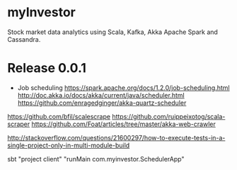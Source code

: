 # myInvestor
Stock market data analytics using Scala, Kafka, Akka Apache Spark and Cassandra.

# Release 0.0.1
- Job scheduling
https://spark.apache.org/docs/1.2.0/job-scheduling.html
http://doc.akka.io/docs/akka/current/java/scheduler.html
https://github.com/enragedginger/akka-quartz-scheduler

https://github.com/bfil/scalescrape
https://github.com/ruippeixotog/scala-scraper
https://github.com/Foat/articles/tree/master/akka-web-crawler

http://stackoverflow.com/questions/21600297/how-to-execute-tests-in-a-single-project-only-in-multi-module-build


sbt "project client" "runMain com.myinvestor.SchedulerApp"